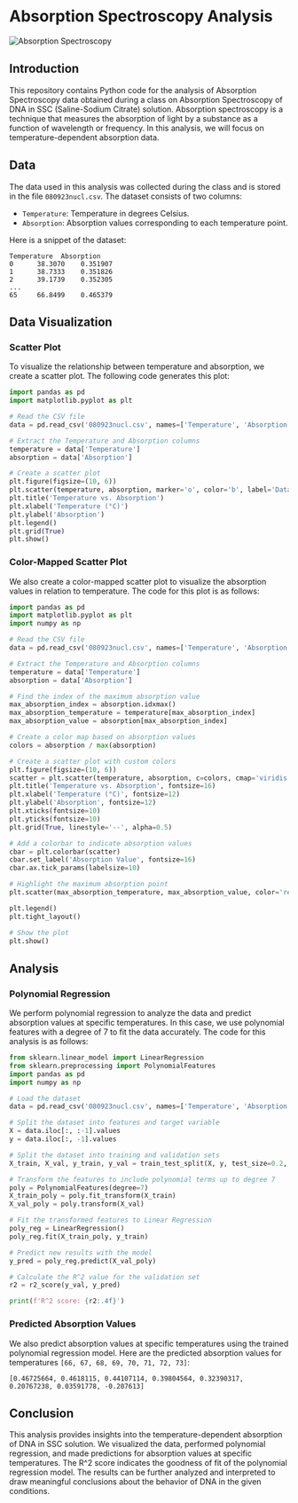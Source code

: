 # Absorption Spectroscopy Analysis

![Absorption Spectroscopy]([absorption_spectroscopy_image.jpg](https://cdn.shopify.com/s/files/1/0823/0287/files/Optical-Spectroscopy-Transmittance.svg?v=1676996706))

## Introduction

This repository contains Python code for the analysis of Absorption Spectroscopy data obtained during a class on Absorption Spectroscopy of DNA in SSC (Saline-Sodium Citrate) solution. Absorption spectroscopy is a technique that measures the absorption of light by a substance as a function of wavelength or frequency. In this analysis, we will focus on temperature-dependent absorption data.

## Data

The data used in this analysis was collected during the class and is stored in the file `080923nucl.csv`. The dataset consists of two columns:

- `Temperature`: Temperature in degrees Celsius.
- `Absorption`: Absorption values corresponding to each temperature point.

Here is a snippet of the dataset:

```
Temperature  Absorption
0      38.3070    0.351907
1      38.7333    0.351826
2      39.1739    0.352305
...
65     66.8499    0.465379
```

## Data Visualization

### Scatter Plot

To visualize the relationship between temperature and absorption, we create a scatter plot. The following code generates this plot:

```python
import pandas as pd
import matplotlib.pyplot as plt

# Read the CSV file
data = pd.read_csv('080923nucl.csv', names=['Temperature', 'Absorption'])

# Extract the Temperature and Absorption columns
temperature = data['Temperature']
absorption = data['Absorption']

# Create a scatter plot
plt.figure(figsize=(10, 6))
plt.scatter(temperature, absorption, marker='o', color='b', label='Data Points')
plt.title('Temperature vs. Absorption')
plt.xlabel('Temperature (°C)')
plt.ylabel('Absorption')
plt.legend()
plt.grid(True)
plt.show()
```

### Color-Mapped Scatter Plot

We also create a color-mapped scatter plot to visualize the absorption values in relation to temperature. The code for this plot is as follows:

```python
import pandas as pd
import matplotlib.pyplot as plt
import numpy as np

# Read the CSV file
data = pd.read_csv('080923nucl.csv', names=['Temperature', 'Absorption'])

# Extract the Temperature and Absorption columns
temperature = data['Temperature']
absorption = data['Absorption']

# Find the index of the maximum absorption value
max_absorption_index = absorption.idxmax()
max_absorption_temperature = temperature[max_absorption_index]
max_absorption_value = absorption[max_absorption_index]

# Create a color map based on absorption values
colors = absorption / max(absorption)

# Create a scatter plot with custom colors
plt.figure(figsize=(10, 6))
scatter = plt.scatter(temperature, absorption, c=colors, cmap='viridis', marker='o', label='Data Points')
plt.title('Temperature vs. Absorption', fontsize=16)
plt.xlabel('Temperature (°C)', fontsize=12)
plt.ylabel('Absorption', fontsize=12)
plt.xticks(fontsize=10)
plt.yticks(fontsize=10)
plt.grid(True, linestyle='--', alpha=0.5)

# Add a colorbar to indicate absorption values
cbar = plt.colorbar(scatter)
cbar.set_label('Absorption Value', fontsize=16)
cbar.ax.tick_params(labelsize=10)

# Highlight the maximum absorption point
plt.scatter(max_absorption_temperature, max_absorption_value, color='red', marker='o', s=70, label='Max Absorption')

plt.legend()
plt.tight_layout()

# Show the plot
plt.show()
```

## Analysis

### Polynomial Regression

We perform polynomial regression to analyze the data and predict absorption values at specific temperatures. In this case, we use polynomial features with a degree of 7 to fit the data accurately. The code for this analysis is as follows:

```python
from sklearn.linear_model import LinearRegression
from sklearn.preprocessing import PolynomialFeatures
import pandas as pd
import numpy as np

# Load the dataset
data = pd.read_csv('080923nucl.csv', names=['Temperature', 'Absorption'])

# Split the dataset into features and target variable
X = data.iloc[:, :-1].values
y = data.iloc[:, -1].values

# Split the dataset into training and validation sets
X_train, X_val, y_train, y_val = train_test_split(X, y, test_size=0.2, random_state=42)

# Transform the features to include polynomial terms up to degree 7
poly = PolynomialFeatures(degree=7)
X_train_poly = poly.fit_transform(X_train)
X_val_poly = poly.transform(X_val)

# Fit the transformed features to Linear Regression
poly_reg = LinearRegression()
poly_reg.fit(X_train_poly, y_train)

# Predict new results with the model
y_pred = poly_reg.predict(X_val_poly)

# Calculate the R^2 value for the validation set
r2 = r2_score(y_val, y_pred)

print(f'R^2 score: {r2:.4f}')
```

### Predicted Absorption Values

We also predict absorption values at specific temperatures using the trained polynomial regression model. Here are the predicted absorption values for temperatures `[66, 67, 68, 69, 70, 71, 72, 73]`:

```
[0.46725664, 0.4618115, 0.44107114, 0.39804564, 0.32390317, 0.20767238, 0.03591778, -0.207613]
```

## Conclusion

This analysis provides insights into the temperature-dependent absorption of DNA in SSC solution. We visualized the data, performed polynomial regression, and made predictions for absorption values at specific temperatures. The R^2 score indicates the goodness of fit of the polynomial regression model. The results can be further analyzed and interpreted to draw meaningful conclusions about the behavior of DNA in the given conditions.
